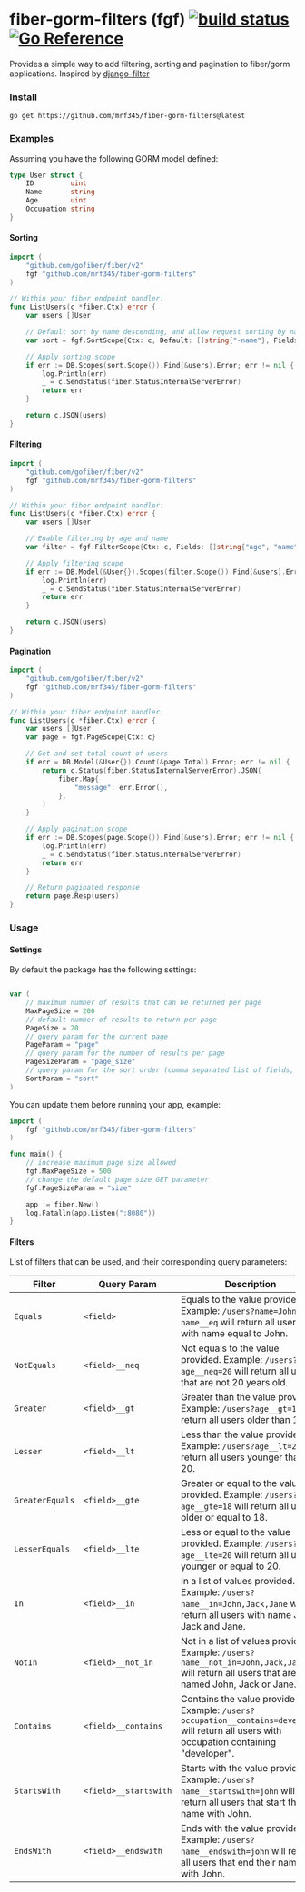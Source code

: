 <h2></h2>
<h1>
fiber-gorm-filters (fgf)
<a href='https://github.com/mrf345/fiber-gorm-filters/actions/workflows/ci.yml'>
  <img src='https://github.com/mrf345/fiber-gorm-filters/actions/workflows/ci.yml/badge.svg' alt='build status'>
</a>
<a href="https://pkg.go.dev/github.com/mrf345/fiber-gorm-filters">
  <img src='https://img.shields.io/badge/reference-blue.svg?logo=go&logoColor=white' alt='Go Reference'>
</a>
</h1>

Provides a simple way to add filtering, sorting and pagination to  fiber/gorm applications. Inspired by [django-filter](https://github.com/carltongibson/django-filter)


### Install

```shell
go get https://github.com/mrf345/fiber-gorm-filters@latest
```

### Examples

Assuming you have the following GORM model defined:

```go
type User struct {
    ID         uint
    Name       string
    Age        uint
    Occupation string
}
```

#### Sorting

```go
import (
    "github.com/gofiber/fiber/v2"
    fgf "github.com/mrf345/fiber-gorm-filters"
)

// Within your fiber endpoint handler:
func ListUsers(c *fiber.Ctx) error {
    var users []User

    // Default sort by name descending, and allow request sorting by name and age
    var sort = fgf.SortScope{Ctx: c, Default: []string{"-name"}, Fields: []string{"age"}}

    // Apply sorting scope
    if err := DB.Scopes(sort.Scope()).Find(&users).Error; err != nil {
        log.Println(err)
        _ = c.SendStatus(fiber.StatusInternalServerError)
        return err
    }

    return c.JSON(users)
}
```

#### Filtering

```go
import (
    "github.com/gofiber/fiber/v2"
    fgf "github.com/mrf345/fiber-gorm-filters"
)

// Within your fiber endpoint handler:
func ListUsers(c *fiber.Ctx) error {
    var users []User

    // Enable filtering by age and name
    var filter = fgf.FilterScope{Ctx: c, Fields: []string{"age", "name"}}

    // Apply filtering scope
    if err := DB.Model(&User{}).Scopes(filter.Scope()).Find(&users).Error; err != nil {
        log.Println(err)
        _ = c.SendStatus(fiber.StatusInternalServerError)
        return err
    }

    return c.JSON(users)
}
```

#### Pagination

```go
import (
    "github.com/gofiber/fiber/v2"
    fgf "github.com/mrf345/fiber-gorm-filters"
)

// Within your fiber endpoint handler:
func ListUsers(c *fiber.Ctx) error {
    var users []User
    var page = fgf.PageScope{Ctx: c}

    // Get and set total count of users
    if err = DB.Model(&User{}).Count(&page.Total).Error; err != nil {
        return c.Status(fiber.StatusInternalServerError).JSON(
            fiber.Map{
                "message": err.Error(),
            },
        )
    }

    // Apply pagination scope
    if err := DB.Scopes(page.Scope()).Find(&users).Error; err != nil {
        log.Println(err)
        _ = c.SendStatus(fiber.StatusInternalServerError)
        return err
    }

    // Return paginated response
    return page.Resp(users)
}
```

### Usage

#### Settings

By default the package has the following settings:

```go

var (
    // maximum number of results that can be returned per page
    MaxPageSize = 200
    // default number of results to return per page
    PageSize = 20
    // query param for the current page
    PageParam = "page"
    // query param for the number of results per page
    PageSizeParam = "page_size"
    // query param for the sort order (comma separated list of fields, with optional - prefix to reverse the sort order)
    SortParam = "sort"
)
```

You can update them before running your app, example:

```go
import (
    fgf "github.com/mrf345/fiber-gorm-filters"
)

func main() {
    // increase maximum page size allowed
    fgf.MaxPageSize = 500
    // change the default page size GET parameter
    fgf.PageSizeParam = "size"

    app := fiber.New()
    log.Fatalln(app.Listen(":8080"))
}
```

#### Filters

List of filters that can be used, and their corresponding query parameters:

| Filter | Query Param | Description |
| --- | --- | --- |
| `Equals` | `<field>` | Equals to the value provided. Example: `/users?name=John` or `name__eq` will return all users with name equal to John. |
| `NotEquals` | `<field>__neq` | Not equals to the value provided. Example: `/users?age__neq=20` will return all users that are not 20 years old. |
| `Greater` | `<field>__gt` | Greater than the value provided. Example: `/users?age__gt=18` will return all users older than 18. |
| `Lesser` | `<field>__lt` | Less than the value provided. Example: `/users?age__lt=20` will return all users younger than 20. |
| `GreaterEquals` | `<field>__gte` | Greater or equal to the value provided. Example: `/users?age__gte=18` will return all users older or equal to 18. |
| `LesserEquals` | `<field>__lte` | Less or equal to the value provided. Example: `/users?age__lte=20` will return all users younger or equal to 20. |
| `In` | `<field>__in` | In a list of values provided. Example: `/users?name__in=John,Jack,Jane` will return all users with name John, Jack and Jane. |
| `NotIn` | `<field>__not_in` | Not in a list of values provided. Example: `/users?name__not_in=John,Jack,Jane` will return all users that are not named John, Jack or Jane. |
| `Contains` | `<field>__contains` | Contains the value provided. Example: `/users?occupation__contains=developer` will return all users with occupation containing "developer". |
| `StartsWith` | `<field>__startswith` | Starts with the value provided. Example: `/users?name__startswith=john` will return all users that start their name with John. |
| `EndsWith` | `<field>__endswith` | Ends with the value provided. Example: `/users?name__endswith=john` will return all users that end their name with John. |
